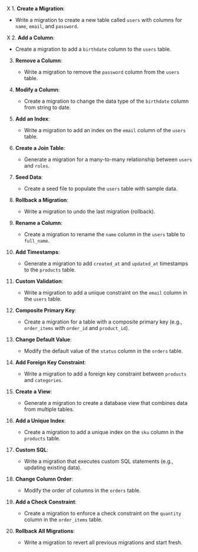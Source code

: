 X 1. **Create a Migration**:
   - Write a migration to create a new table called `users` with columns for `name`, `email`, and `password`.

X 2. **Add a Column**:
   - Create a migration to add a `birthdate` column to the `users` table.

3. **Remove a Column**:
   - Write a migration to remove the `password` column from the `users` table.

4. **Modify a Column**:
   - Create a migration to change the data type of the `birthdate` column from string to date.

5. **Add an Index**:
   - Write a migration to add an index on the `email` column of the `users` table.

6. **Create a Join Table**:
   - Generate a migration for a many-to-many relationship between `users` and `roles`.

7. **Seed Data**:
   - Create a seed file to populate the `users` table with sample data.

8. **Rollback a Migration**:
   - Write a migration to undo the last migration (rollback).

9. **Rename a Column**:
   - Create a migration to rename the `name` column in the `users` table to `full_name`.

10. **Add Timestamps**:
    - Generate a migration to add `created_at` and `updated_at` timestamps to the `products` table.

11. **Custom Validation**:
    - Write a migration to add a unique constraint on the `email` column in the `users` table.

12. **Composite Primary Key**:
    - Create a migration for a table with a composite primary key (e.g., `order_items` with `order_id` and `product_id`).

13. **Change Default Value**:
    - Modify the default value of the `status` column in the `orders` table.

14. **Add Foreign Key Constraint**:
    - Write a migration to add a foreign key constraint between `products` and `categories`.

15. **Create a View**:
    - Generate a migration to create a database view that combines data from multiple tables.

16. **Add a Unique Index**:
    - Create a migration to add a unique index on the `sku` column in the `products` table.

17. **Custom SQL**:
    - Write a migration that executes custom SQL statements (e.g., updating existing data).

18. **Change Column Order**:
    - Modify the order of columns in the `orders` table.

19. **Add a Check Constraint**:
    - Create a migration to enforce a check constraint on the `quantity` column in the `order_items` table.

20. **Rollback All Migrations**:
    - Write a migration to revert all previous migrations and start fresh.